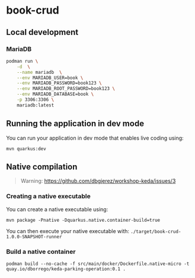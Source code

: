# book-crud

## Local development

### MariaDB

```bash
podman run \
    -d  \
    --name mariadb  \
    --env MARIADB_USER=book \
    --env MARIADB_PASSWORD=book123 \
    --env MARIADB_ROOT_PASSWORD=book123 \
    --env MARIADB_DATABASE=book \
    -p 3306:3306 \
    mariadb:latest
```

## Running the application in dev mode

You can run your application in dev mode that enables live coding using:

```shell script
mvn quarkus:dev
```

## Native compilation

> Warning: https://github.com/dbgjerez/workshop-keda/issues/3

### Creating a native executable

You can create a native executable using: 

```shell script
mvn package -Pnative -Dquarkus.native.container-build=true
```

You can then execute your native executable with: `./target/book-crud-1.0.0-SNAPSHOT-runner`

### Build a native container

```shell script
podman build --no-cache -f src/main/docker/Dockerfile.native-micro -t quay.io/dborrego/keda-parking-operation:0.1 .
```
